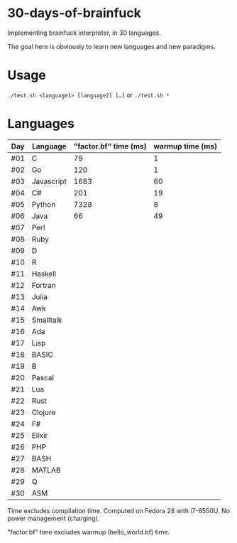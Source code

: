 # 30-days-of-brainfuck
Implementing brainfuck interpreter, in 30 languages.

The goal here is obviously to learn new languages and new paradigms.

# Usage
`./test.sh <language1> [language2] […]` or `./test.sh *`

# Languages
| Day | Language   | "factor.bf" time (ms) | warmup time (ms) |
|-----|------------|-----------------------|-------------------
| #01 | C          | 79                    | 1                |
| #02 | Go         | 120                   | 1                |
| #03 | Javascript | 1683                  | 60               |
| #04 | C#         | 201                   | 19               |
| #05 | Python     | 7328                  | 8                |
| #06 | Java       | 66                    | 49               |
| #07 | Perl       | | |
| #08 | Ruby       | | |
| #09 | D          | | |
| #10 | R          | | |
| #11 | Haskell    | | |
| #12 | Fortran    | | |
| #13 | Julia      | | |
| #14 | Awk        | | |
| #15 | Smalltalk  | | |
| #16 | Ada        | | |
| #17 | Lisp       | | |
| #18 | BASIC      | | |
| #19 | B          | | |
| #20 | Pascal     | | |
| #21 | Lua        | | |
| #22 | Rust       | | |
| #23 | Clojure    | | |
| #24 | F#         | | |
| #25 | Elixir     | | |
| #26 | PHP        | | |
| #27 | BASH       | | |
| #28 | MATLAB     | | |
| #29 | Q          | | |
| #30 | ASM        | | |

Time excludes compilation time.
Computed on Fedora 28 with i7-8550U.
No power management (charging).

"factor.bf" time excludes warmup (hello_world.bf) time.
